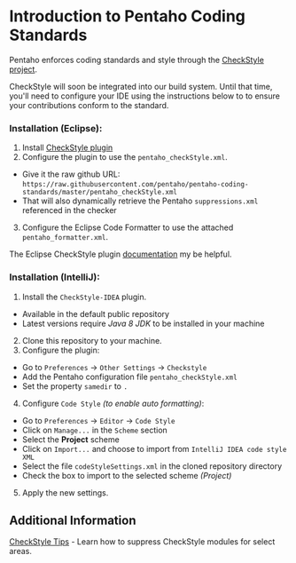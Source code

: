 # Introduction to Pentaho Coding Standards

Pentaho enforces coding standards and style through the [CheckStyle project](http://checkstyle.sf.net).

CheckStyle will soon be integrated into our build system. Until that time, you'll need to configure your IDE using the instructions below to to ensure your contributions conform to the standard.

### Installation (Eclipse):
1. Install [CheckStyle plugin](http://eclipse-cs.sf.net/update/)
2. Configure the plugin to use the `pentaho_checkStyle.xml`.
 - Give it the raw github URL: `https://raw.githubusercontent.com/pentaho/pentaho-coding-standards/master/pentaho_checkStyle.xml`
 - That will also dynamically retrieve the Pentaho `suppressions.xml` referenced in the checker
3. Configure the Eclipse Code Formatter to use the attached `pentaho_formatter.xml`.

The Eclipse CheckStyle plugin [documentation](http://eclipse-cs.sourceforge.net) my be helpful.


### Installation (IntelliJ):
1. Install the `CheckStyle-IDEA` plugin.
 - Available in the default public repository
 - Latest versions require _Java 8 JDK_ to be installed in your machine
2. Clone this repository to your machine.
3. Configure the plugin:
 - Go to `Preferences` -> `Other Settings` -> `Checkstyle`
 - Add the Pentaho configuration file `pentaho_checkStyle.xml`
 - Set the property `samedir` to `.`
4. Configure `Code Style` _(to enable auto formatting)_:
 - Go to `Preferences` -> `Editor` -> `Code Style`
 - Click on `Manage...` in the `Scheme` section
 - Select the **Project** scheme
 - Click on `Import...` and choose to import from `IntelliJ IDEA code style XML`
 - Select the file `codeStyleSettings.xml` in the cloned repository directory
 - Check the box to import to the selected scheme _(Project)_
5. Apply the new settings.


## Additional Information
[CheckStyle Tips](https://github.com/pentaho/pentaho-coding-standards/wiki/CheckStyle-Tips) - Learn how to suppress CheckStyle modules for select areas.

